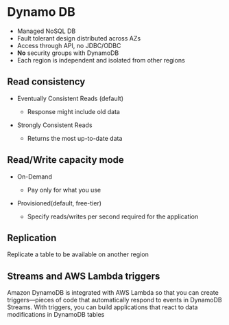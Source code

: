 # Dynamo DB

* Managed NoSQL DB
* Fault tolerant design distributed across AZs
* Access through API, no JDBC/ODBC
* **No** security groups with DynamoDB
* Each region is independent and isolated from other regions

## Read consistency

* Eventually Consistent Reads (default)
    - Response might include old data

* Strongly Consistent Reads
    - Returns the most up-to-date data

## Read/Write capacity mode

* On-Demand
    - Pay only for what you use

* Provisioned(default, free-tier)
    - Specify reads/writes per second required for the application 

## Replication

Replicate a table to be available on another region

## Streams and AWS Lambda triggers

Amazon DynamoDB is integrated with AWS Lambda so that you can create triggers—pieces of code that automatically respond to events in DynamoDB Streams. With triggers, you can build applications that react to data modifications in DynamoDB tables
